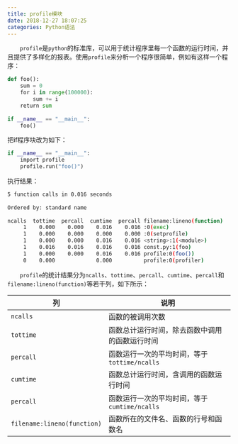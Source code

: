 ```yaml
---
title: profile模块
date: 2018-12-27 18:07:25
categories: Python语法
---
```

&emsp;&emsp;`profile`是`python`的标准库，可以用于统计程序里每一个函数的运行时间，并且提供了多样化的报表。使用`profile`来分析一个程序很简单，例如有这样一个程序：

``` python
def foo():
    sum = 0
    for i in range(100000):
        sum += i
    return sum
​
if __name__ == "__main__":
    foo()
```

把if程序块改为如下：

``` python
if __name__ == "__main__":
    import profile
    profile.run("foo()")
```

执行结果：

``` bash
5 function calls in 0.016 seconds
​
Ordered by: standard name
​
ncalls  tottime  percall  cumtime  percall filename:lineno(function)
     1    0.000    0.000    0.016    0.016 :0(exec)
     1    0.000    0.000    0.000    0.000 :0(setprofile)
     1    0.000    0.000    0.016    0.016 <string>:1(<module>)
     1    0.016    0.016    0.016    0.016 const.py:1(foo)
     1    0.000    0.000    0.016    0.016 profile:0(foo())
     0    0.000             0.000          profile:0(profiler)
```

&emsp;&emsp;`profile`的统计结果分为`ncalls`、`tottime`、`percall`、`cumtime`、`percall`和`filename:lineno(function)`等若干列，如下所示：

列                          | 说明
----------------------------|----
`ncalls`                    | 函数的被调用次数
`tottime`                   | 函数总计运行时间，除去函数中调用的函数运行时间
`percall`                   | 函数运行一次的平均时间，等于`tottime/ncalls`
`cumtime`                   | 函数总计运行时间，含调用的函数运行时间
`percall`                   | 函数运行一次的平均时间，等于`cumtime/ncalls`
`filename:lineno(function)` | 函数所在的文件名、函数的行号和函数名